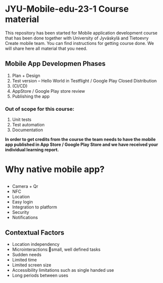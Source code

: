 # JYU-Mobile-edu-23-1 Course material
This repository has been started for Mobile application development course that has been done together with University of Jyväskylä and Tietoevry Create mobile team.
You can  find instructions for getting course done. We will share here all material that you need.

## Mobile App Developmen Phases
1. Plan + Design 
2. Test version – Hello World in Testflight / Google Play Closed Distribution
3. (CI/CD)
4. AppStore / Google Play store review
5. Publishing the app

### Out of scope for this course:
1. Unit tests
2. Test automation
3. Documentation

**In order to get credits from the course the team needs to have the mobile app published in 
App Store / Google Play Store and we have received your individual learning report.**

# Why native mobile app?
##
- Camera + Qr
- NFC
- Location
- Easy login
- Integration to platform
- Security
- Notifications

## Contextual Factors
- Location independency
- Microinteractions:small, well defined tasks 
- Sudden needs
- Limited time
- Limited screen size 
- Accessibility limitations such as single handed use
- Long periods between uses


